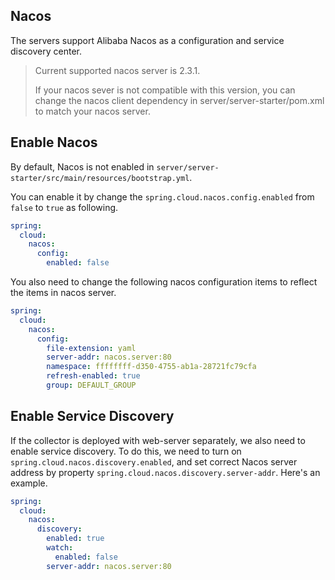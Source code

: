 
## Nacos

The servers support Alibaba Nacos as a configuration and service discovery center. 

> Current supported nacos server is 2.3.1. 
> 
> If your nacos sever is not compatible with this version, 
> you can change the nacos client dependency in server/server-starter/pom.xml to match your nacos server.
> 

## Enable Nacos

By default, Nacos is not enabled in `server/server-starter/src/main/resources/bootstrap.yml`.

You can enable it by change the `spring.cloud.nacos.config.enabled` from `false` to `true` as following.

```yaml
spring:
  cloud:
    nacos:
      config:
        enabled: false
```

You also need to change the following nacos configuration items to reflect the items in nacos server.

```yaml
spring:
  cloud:
    nacos:
      config:
        file-extension: yaml
        server-addr: nacos.server:80
        namespace: ffffffff-d350-4755-ab1a-28721fc79cfa
        refresh-enabled: true
        group: DEFAULT_GROUP
```

## Enable Service Discovery

If the collector is deployed with web-server separately, we also need to enable service discovery.
To do this, we need to turn on `spring.cloud.nacos.discovery.enabled`, and set correct Nacos server address by property `spring.cloud.nacos.discovery.server-addr`.
Here's an example.

```yaml
spring:
  cloud:
    nacos:
      discovery:
        enabled: true
        watch:
          enabled: false
        server-addr: nacos.server:80
```